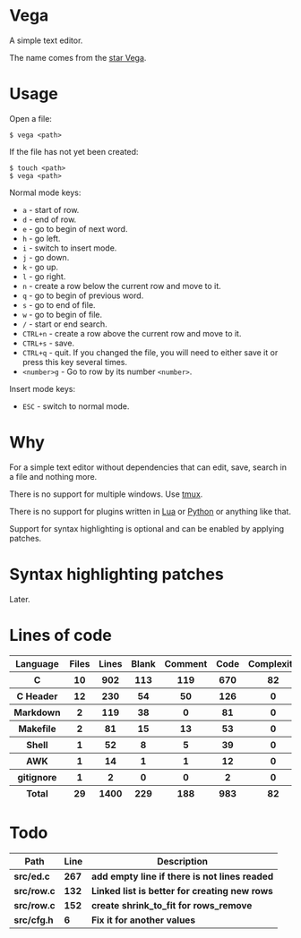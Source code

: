 # Vega

A simple text editor.

The name comes from the [star Vega](https://en.wikipedia.org/wiki/Vega).

# Usage

Open a file:

```
$ vega <path>
```

If the file has not yet been created:

```
$ touch <path>
$ vega <path>
```

Normal mode keys:

- `a` - start of row.
- `d` - end of row.
- `e` - go to begin of next word.
- `h` - go left.
- `i` - switch to insert mode.
- `j` - go down.
- `k` - go up.
- `l` - go right.
- `n` - create a row  below the current row and move to it.
- `q` - go to begin of previous word.
- `s` - go to end of file.
- `w` - go to begin of file.
- `/` - start or end search.
- `CTRL+n` - create a row above the current row and move to it.
- `CTRL+s` - save.
- `CTRL+q` - quit. If you changed the file, you will need to either save it or press this key several times.
- `<number>g` - Go to row by its number `<number>`.

Insert mode keys:

- `ESC` - switch to normal mode.

# Why

For a simple text editor without dependencies that can edit, save, search in a file and nothing more.

There is no support for multiple windows. Use [tmux](https://github.com/tmux/tmux).

There is no support for plugins written in [Lua](https://en.wikipedia.org/wiki/Lua_(programming_language)) or [Python](https://en.wikipedia.org/wiki/Python_(programming_language)) or anything like that.

Support for syntax highlighting is optional and can be enabled by applying patches.

# Syntax highlighting patches

Later.

# Lines of code

<table id="scc-table">
	<thead><tr>
		<th>Language</th>
		<th>Files</th>
		<th>Lines</th>
		<th>Blank</th>
		<th>Comment</th>
		<th>Code</th>
		<th>Complexity</th>
		<th>Bytes</th>
	</tr></thead>
	<tbody><tr>
		<th>C</th>
		<th>10</th>
		<th>902</th>
		<th>113</th>
		<th>119</th>
		<th>670</th>
		<th>82</th>
		<th>17236</th>
	</tr><tr>
		<th>C Header</th>
		<th>12</th>
		<th>230</th>
		<th>54</th>
		<th>50</th>
		<th>126</th>
		<th>0</th>
		<th>4515</th>
	</tr><tr>
		<th>Markdown</th>
		<th>2</th>
		<th>119</th>
		<th>38</th>
		<th>0</th>
		<th>81</th>
		<th>0</th>
		<th>2866</th>
	</tr><tr>
		<th>Makefile</th>
		<th>2</th>
		<th>81</th>
		<th>15</th>
		<th>13</th>
		<th>53</th>
		<th>0</th>
		<th>1833</th>
	</tr><tr>
		<th>Shell</th>
		<th>1</th>
		<th>52</th>
		<th>8</th>
		<th>5</th>
		<th>39</th>
		<th>0</th>
		<th>1008</th>
	</tr><tr>
		<th>AWK</th>
		<th>1</th>
		<th>14</th>
		<th>1</th>
		<th>1</th>
		<th>12</th>
		<th>0</th>
		<th>220</th>
	</tr><tr>
		<th>gitignore</th>
		<th>1</th>
		<th>2</th>
		<th>0</th>
		<th>0</th>
		<th>2</th>
		<th>0</th>
		<th>13</th>
	</tr></tbody>
	<tfoot><tr>
		<th>Total</th>
		<th>29</th>
		<th>1400</th>
		<th>229</th>
		<th>188</th>
		<th>983</th>
		<th>82</th>
    	<th>27691</th>
	</tr></tfoot>
	</table>

# Todo

|Path|Line|Description|
|-|-|-|
|**src/ed.c**|**267**|**add empty line if there is not lines readed**|
|**src/row.c**|**132**|**Linked list is better for creating new rows**|
|**src/row.c**|**152**|**create shrink_to_fit for rows_remove**|
|**src/cfg.h**|**6**|**Fix it for another values**|
